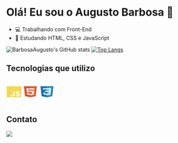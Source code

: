 <h1>Olá! Eu sou o Augusto Barbosa 👋</h1>

- 💻 Trabalhando com Front-End
- 🌱 Estudando HTML, CSS e JavaScript

![BarbosaAugusto's GitHub stats](https://github-readme-stats.vercel.app/api?username=barbosaaugusto&show_icons=true&theme=dark&count_private=true)
[![Top Langs](https://github-readme-stats.vercel.app/api/top-langs/?username=barbosaaugusto&langs_count=8)](https://github.com/barbosaaugusto/github-readme-stats)



<h2>Tecnologias que utilizo</h2>

<div style="display: inline_block"><br>
  <img align="center" alt="Rafa-Js" height="30" width="40" src="https://raw.githubusercontent.com/devicons/devicon/master/icons/javascript/javascript-plain.svg">
  <img align="center" alt="Rafa-HTML" height="30" width="40" src="https://raw.githubusercontent.com/devicons/devicon/master/icons/html5/html5-original.svg">
  <img align="center" alt="Rafa-CSS" height="30" width="40" src="https://raw.githubusercontent.com/devicons/devicon/master/icons/css3/css3-original.svg">
</div><br>

<h2>Contato</h2>
<div> 
  <a href="https://www.linkedin.com/in/barbosa-augusto/" target="_blank"><img src="https://img.shields.io/badge/-LinkedIn-%230077B5?style=for-the-badge&logo=linkedin&logoColor=white" target="_blank"></a> 
</div>






